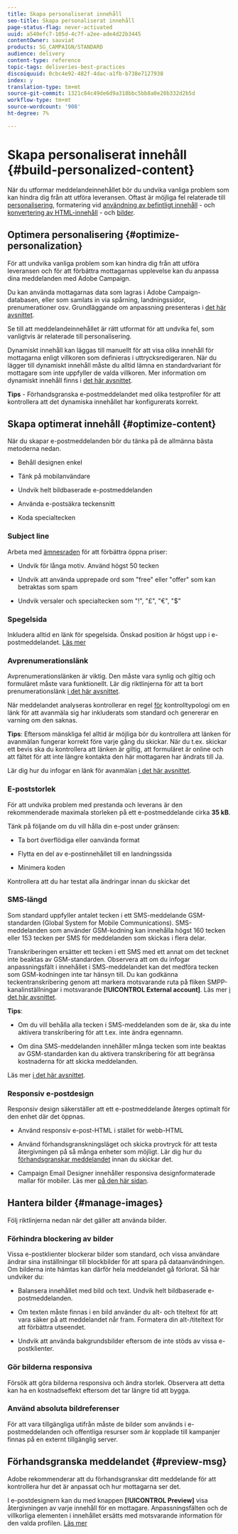 ```yaml
---
title: Skapa personaliserat innehåll
seo-title: Skapa personaliserat innehåll
page-status-flag: never-activated
uuid: a540efc7-105d-4c7f-a2ee-ade4d22b3445
contentOwner: sauviat
products: SG_CAMPAIGN/STANDARD
audience: delivery
content-type: reference
topic-tags: deliveries-best-practices
discoiquuid: 0cbc4e92-482f-4dac-a1fb-b738e7127938
index: y
translation-type: tm+mt
source-git-commit: 1321c84c49de6d9a318bbc5bb8a0e28b332d2b5d
workflow-type: tm+mt
source-wordcount: '908'
ht-degree: 7%

---
```



# Skapa personaliserat innehåll {#build-personalized-content}

När du utformar meddelandeinnehållet bör du undvika vanliga problem som kan hindra dig från att utföra leveransen. Oftast är möjliga fel relaterade till [personalisering](../../designing/using/personalization.md), formatering vid [användning av befintligt innehåll](../../designing/using/using-existing-content.md) - och [konvertering av HTML-innehåll](../../designing/using/using-existing-content.md#converting-an-html-content) - och [bilder](../../designing/using/images.md).

## Optimera personalisering {#optimize-personalization}

För att undvika vanliga problem som kan hindra dig från att utföra leveransen och för att förbättra mottagarnas upplevelse kan du anpassa dina meddelanden med Adobe Campaign.

Du kan använda mottagarnas data som lagras i Adobe Campaign-databasen, eller som samlats in via spårning, landningssidor, prenumerationer osv.
Grundläggande om anpassning presenteras i [det här avsnittet](../../designing/using/personalization.md).

Se till att meddelandeinnehållet är rätt utformat för att undvika fel, som vanligtvis är relaterade till personalisering.

Dynamiskt innehåll kan läggas till manuellt för att visa olika innehåll för mottagarna enligt villkoren som definieras i uttrycksredigeraren. När du lägger till dynamiskt innehåll måste du alltid lämna en standardvariant för mottagare som inte uppfyller de valda villkoren.
Mer information om dynamiskt innehåll finns i [det här avsnittet](../../designing/using/personalization.md#defining-dynamic-content-in-an-email).

**Tips** - Förhandsgranska e-postmeddelandet med olika testprofiler för att kontrollera att det dynamiska innehållet har konfigurerats korrekt.

## Skapa optimerat innehåll {#optimize-content}

När du skapar e-postmeddelanden bör du tänka på de allmänna bästa metoderna nedan.

* Behåll designen enkel

* Tänk på mobilanvändare

* Undvik helt bildbaserade e-postmeddelanden

* Använda e-postsäkra teckensnitt

* Koda specialtecken

### Subject line

Arbeta med [ämnesraden](../../designing/using/subject-line.md) för att förbättra öppna priser:

* Undvik för långa motiv. Använd högst 50 tecken

* Undvik att använda upprepade ord som &quot;free&quot; eller &quot;offer&quot; som kan betraktas som spam

* Undvik versaler och specialtecken som &quot;!&quot;, &quot;£&quot;, &quot;€&quot;, &quot;$&quot;

### Spegelsida

Inkludera alltid en länk för spegelsida. Önskad position är högst upp i e-postmeddelandet. [Läs mer](../../designing/using/personalization.md#adding-a-content-block)

### Avprenumerationslänk

Avprenumerationslänken är viktig. Den måste vara synlig och giltig och formuläret måste vara funktionellt. Lär dig riktlinjerna för att ta bort prenumerationslänk [i det här avsnittet](../../designing/using/personalization.md#about-targeting-dimension).

När meddelandet analyseras kontrollerar en regel [för](../../sending/using/control-rules.md) kontrolltypologi om en länk för att avanmäla sig har inkluderats som standard och genererar en varning om den saknas.

**Tips**: Eftersom mänskliga fel alltid är möjliga bör du kontrollera att länken för avanmälan fungerar korrekt före varje gång du skickar. När du t.ex. skickar ett bevis ska du kontrollera att länken är giltig, att formuläret är online och att fältet för att inte längre kontakta den här mottagaren har ändrats till Ja.

Lär dig hur du infogar en länk för avanmälan [i det här avsnittet](../../designing/using/personalization.md#adding-a-content-block).

### E-poststorlek

För att undvika problem med prestanda och leverans är den rekommenderade maximala storleken på ett e-postmeddelande cirka **35 kB**.

Tänk på följande om du vill hålla din e-post under gränsen:

* Ta bort överflödiga eller oanvända format

* Flytta en del av e-postinnehållet till en landningssida

* Minimera koden

Kontrollera att du har testat alla ändringar innan du skickar det

### SMS-längd

Som standard uppfyller antalet tecken i ett SMS-meddelande GSM-standarden (Global System for Mobile Communications). SMS-meddelanden som använder GSM-kodning kan innehålla högst 160 tecken eller 153 tecken per SMS för meddelanden som skickas i flera delar.

Transkriberingen ersätter ett tecken i ett SMS med ett annat om det tecknet inte beaktas av GSM-standarden. Observera att om du infogar anpassningsfält i innehållet i SMS-meddelandet kan det medföra tecken som GSM-kodningen inte tar hänsyn till. Du kan godkänna teckentranskribering genom att markera motsvarande ruta på fliken SMPP-kanalinställningar i motsvarande **[!UICONTROL External account]**.
Läs mer [i det här avsnittet](../../administration/using/configuring-sms-channel.md#sms-encoding--length-and-transliteration).

**Tips**:

* Om du vill behålla alla tecken i SMS-meddelanden som de är, ska du inte aktivera transkribering för att t.ex. inte ändra egennamn.

* Om dina SMS-meddelanden innehåller många tecken som inte beaktas av GSM-standarden kan du aktivera transkribering för att begränsa kostnaderna för att skicka meddelanden.

Läs mer [i det här avsnittet](../../administration/using/configuring-sms-channel.md#sms-encoding--length-and-transliteration).

### Responsiv e-postdesign

Responsiv design säkerställer att ett e-postmeddelande återges optimalt för den enhet där det öppnas.

* Använd responsiv e-post-HTML i stället för webb-HTML

* Använd förhandsgranskningsläget och skicka provtryck för att testa återgivningen på så många enheter som möjligt. Lär dig hur du [förhandsgranskar meddelandet](../../sending/using/previewing-messages.md) innan du skickar det.

* Campaign Email Designer innehåller responsiva designformaterade mallar för mobiler. Läs mer [på den här sidan](../../designing/using/using-reusable-content.md#content-templates).

## Hantera bilder {#manage-images}

Följ riktlinjerna nedan när det gäller att använda bilder.

### Förhindra blockering av bilder

Vissa e-postklienter blockerar bilder som standard, och vissa användare ändrar sina inställningar till blockbilder för att spara på dataanvändningen. Om bilderna inte hämtas kan därför hela meddelandet gå förlorat. Så här undviker du:

* Balansera innehållet med bild och text. Undvik helt bildbaserade e-postmeddelanden.

* Om texten måste finnas i en bild använder du alt- och titeltext för att vara säker på att meddelandet når fram. Formatera din alt-/titeltext för att förbättra utseendet.

* Undvik att använda bakgrundsbilder eftersom de inte stöds av vissa e-postklienter.

### Gör bilderna responsiva

Försök att göra bilderna responsiva och ändra storlek. Observera att detta kan ha en kostnadseffekt eftersom det tar längre tid att bygga.

### Använd absoluta bildreferenser

För att vara tillgängliga utifrån måste de bilder som används i e-postmeddelanden och offentliga resurser som är kopplade till kampanjer finnas på en externt tillgänglig server.

## Förhandsgranska meddelandet {#preview-msg}

Adobe rekommenderar att du förhandsgranskar ditt meddelande för att kontrollera hur det är anpassat och hur mottagarna ser det.

I e-postdesignern kan du med knappen **[!UICONTROL Preview]** visa återgivningen av varje innehåll för en mottagare. Anpassningsfälten och de villkorliga elementen i innehållet ersätts med motsvarande information för den valda profilen. [Läs mer](../../sending/using/previewing-messages.md)
